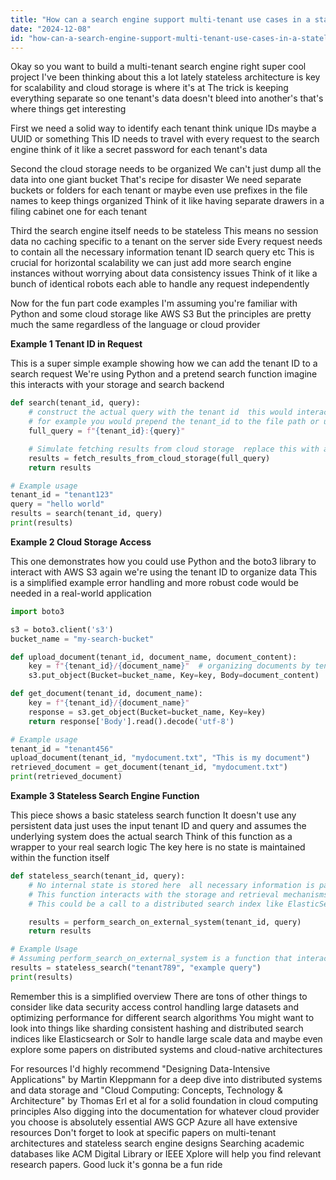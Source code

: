 ```yaml
---
title: "How can a search engine support multi-tenant use cases in a stateless architecture querying cloud storage?"
date: "2024-12-08"
id: "how-can-a-search-engine-support-multi-tenant-use-cases-in-a-stateless-architecture-querying-cloud-storage"
---
```


Okay so you want to build a multi-tenant search engine right super cool project  I've been thinking about this a lot lately stateless architecture is key for scalability and cloud storage is where it's at  The trick is keeping everything separate so one tenant's data doesn't bleed into another's that's where things get interesting

First  we need a solid way to identify each tenant think unique IDs maybe a UUID or something  This ID needs to travel with every request to the search engine  think of it like a secret password for each tenant's data

Second  the cloud storage needs to be organized  We can't just dump all the data into one giant bucket  That's recipe for disaster  We need separate buckets or folders for each tenant  or maybe even use prefixes in the file names to keep things organized  Think of it like having separate drawers in a filing cabinet one for each tenant

Third  the search engine itself needs to be stateless  This means no session data no caching specific to a tenant on the server side  Every request needs to contain all the necessary information tenant ID search query etc  This is crucial for horizontal scalability we can just add more search engine instances without worrying about data consistency issues  Think of it like a bunch of identical robots each able to handle any request independently

Now for the fun part code examples  I'm assuming you're familiar with Python and some cloud storage like AWS S3  But the principles are pretty much the same regardless of the language or cloud provider

**Example 1 Tenant ID in Request**

This is a super simple example showing how we can add the tenant ID to a search request  We're using Python and a pretend search function  imagine this interacts with your storage and search backend

```python
def search(tenant_id, query):
    # construct the actual query with the tenant id  this would interact with the cloud storage
    # for example you would prepend the tenant_id to the file path or use it to filter the results
    full_query = f"{tenant_id}:{query}"

    # Simulate fetching results from cloud storage  replace this with actual cloud storage interaction
    results = fetch_results_from_cloud_storage(full_query)
    return results

# Example usage
tenant_id = "tenant123"
query = "hello world"
results = search(tenant_id, query)
print(results)

```

**Example 2 Cloud Storage Access**

This one demonstrates how you could use Python and the boto3 library to interact with AWS S3  again we're using the tenant ID to organize data  This is a simplified example  error handling and more robust code would be needed in a real-world application

```python
import boto3

s3 = boto3.client('s3')
bucket_name = "my-search-bucket"

def upload_document(tenant_id, document_name, document_content):
    key = f"{tenant_id}/{document_name}"  # organizing documents by tenant ID
    s3.put_object(Bucket=bucket_name, Key=key, Body=document_content)

def get_document(tenant_id, document_name):
    key = f"{tenant_id}/{document_name}"
    response = s3.get_object(Bucket=bucket_name, Key=key)
    return response['Body'].read().decode('utf-8')

# Example usage
tenant_id = "tenant456"
upload_document(tenant_id, "mydocument.txt", "This is my document")
retrieved_document = get_document(tenant_id, "mydocument.txt")
print(retrieved_document)

```


**Example 3 Stateless Search Engine Function**

This piece shows a basic stateless search function  It doesn't use any persistent data just uses the input tenant ID and query and assumes the underlying system does the actual search  Think of this function as a wrapper to your real search logic  The key here is no state is maintained within the function itself

```python
def stateless_search(tenant_id, query):
    # No internal state is stored here  all necessary information is passed in
    # This function interacts with the storage and retrieval mechanisms  
    # This could be a call to a distributed search index like ElasticSearch or Solr 

    results = perform_search_on_external_system(tenant_id, query) 
    return results

# Example Usage
# Assuming perform_search_on_external_system is a function that interacts with external storage or services
results = stateless_search("tenant789", "example query")
print(results)
```


Remember  this is a simplified overview  There are tons of other things to consider like data security access control  handling large datasets  and optimizing performance for different search algorithms   You might want to look into things like sharding  consistent hashing and distributed search indices like Elasticsearch or Solr to handle large scale data  and maybe even explore some papers on distributed systems and cloud-native architectures


For resources I'd highly recommend  "Designing Data-Intensive Applications" by Martin Kleppmann for a deep dive into distributed systems and data storage  and  "Cloud Computing: Concepts, Technology & Architecture" by Thomas Erl et al for a solid foundation in cloud computing principles  Also digging into the documentation for whatever cloud provider you choose is absolutely essential AWS GCP Azure all have extensive resources  Don't forget to look at specific papers on multi-tenant architectures and stateless search engine designs  Searching academic databases like ACM Digital Library or IEEE Xplore will help you find relevant research papers.  Good luck  it's gonna be a fun ride
